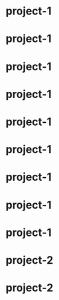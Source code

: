 # project-1
# project-1
# project-1
# project-1
# project-1
# project-1
# project-1
# project-1
# project-1
# project-2
# project-2
